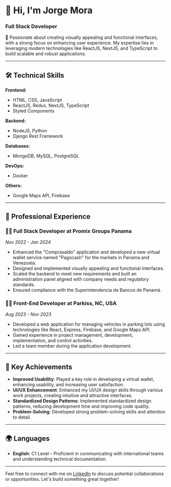 # 👋 Hi, I'm Jorge Mora

### Full Stack Developer

🚀 Passionate about creating visually appealing and functional interfaces, with a strong focus on enhancing user experience. My expertise lies in leveraging modern technologies like ReactJS, NextJS, and TypeScript to build scalable and robust applications.

---

## 🛠️ Technical Skills

**Frontend:**
- HTML, CSS, JavaScript
- ReactJS, Redux, NextJS, TypeScript
- Styled Components

**Backend:**
- NodeJS, Python
- Django Rest Framework

**Databases:**
- MongoDB, MySQL, PostgreSQL

**DevOps:**
- Docker

**Others:**
- Google Maps API, Firebase

---

## 💼 Professional Experience

### 🧑‍💻 Full Stack Developer at Promix Groups Panama
*Nov 2022 - Jan 2024*

- Enhanced the "Comprasaldo" application and developed a new virtual wallet service named "Pagocash" for the markets in Panama and Venezuela.
- Designed and implemented visually appealing and functional interfaces.
- Scaled the backend to meet new requirements and built an administration panel aligned with company needs and regulatory standards.
- Ensured compliance with the Superintendencia de Bancos de Panamá.

### 🧑‍💻 Front-End Developer at Parkiss, NC, USA
*Aug 2023 - Nov 2023*

- Developed a web application for managing vehicles in parking lots using technologies like React, Express, Firebase, and Google Maps API.
- Gained experience in project management, development, implementation, and control activities.
- Led a team member during the application development.

---

## 🎯 Key Achievements

- **Improved Usability**: Played a key role in developing a virtual wallet, enhancing usability, and increasing user satisfaction.
- **UI/UX Enhancement**: Enhanced my UI/UX design skills through various work projects, creating intuitive and attractive interfaces.
- **Standardized Design Patterns**: Implemented standardized design patterns, reducing development time and improving code quality.
- **Problem-Solving**: Developed strong problem-solving skills and attention to detail.

---

## 🌍 Languages

- **English**: C1 Level – Proficient in communicating with international teams and understanding technical documentation.

---

Feel free to connect with me on [LinkedIn](https://www.linkedin.com/in/JorgeAndresMora) to discuss potential collaborations or opportunities. Let's build something great together!
